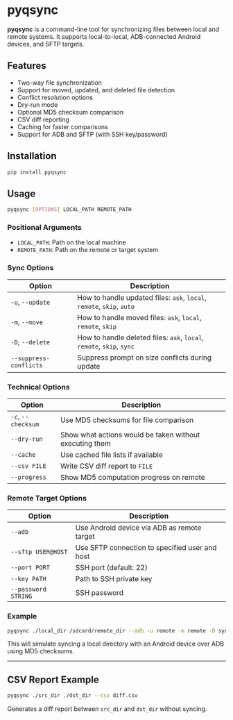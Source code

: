 # pyqsync

**pyqsync** is a command-line tool for synchronizing files between local and remote systems. It supports local-to-local, ADB-connected Android devices, and SFTP targets.

## Features

- Two-way file synchronization
- Support for moved, updated, and deleted file detection
- Conflict resolution options
- Dry-run mode
- Optional MD5 checksum comparison
- CSV diff reporting
- Caching for faster comparisons
- Support for ADB and SFTP (with SSH key/password)

## Installation

```bash
pip install pyqsync
```

## Usage

```bash
pyqsync [OPTIONS] LOCAL_PATH REMOTE_PATH
```

### Positional Arguments

- `LOCAL_PATH`: Path on the local machine
- `REMOTE_PATH`: Path on the remote or target system

### Sync Options

| Option                  | Description                                                                 |
|------------------------|-----------------------------------------------------------------------------|
| `-u`, `--update`       | How to handle updated files: `ask`, `local`, `remote`, `skip`, `auto`       |
| `-m`, `--move`         | How to handle moved files: `ask`, `local`, `remote`, `skip`                 |
| `-D`, `--delete`       | How to handle deleted files: `ask`, `local`, `remote`, `skip`, `sync`       |
| `--suppress-conflicts` | Suppress prompt on size conflicts during update                             |

### Technical Options

| Option          | Description                                                   |
|----------------|---------------------------------------------------------------|
| `-c`, `--checksum`     | Use MD5 checksums for file comparison                           |
| `--dry-run`            | Show what actions would be taken without executing them         |
| `--cache`              | Use cached file lists if available                              |
| `--csv FILE`           | Write CSV diff report to `FILE`                                 |
| `--progress`           | Show MD5 computation progress on remote                         |

### Remote Target Options

| Option          | Description                                                   |
|----------------|---------------------------------------------------------------|
| `--adb`                | Use Android device via ADB as remote target                    |
| `--sftp USER@HOST`     | Use SFTP connection to specified user and host                 |
| `--port PORT`          | SSH port (default: 22)                                         |
| `--key PATH`           | Path to SSH private key                                        |
| `--password STRING`    | SSH password                                                   |

### Example

```bash
pyqsync ./local_dir /sdcard/remote_dir --adb -u remote -m remote -D sync -c --dry-run
```

This will simulate syncing a local directory with an Android device over ADB using MD5 checksums.

---

## CSV Report Example

```bash
pyqsync ./src_dir ./dst_dir --csv diff.csv
```

Generates a diff report between `src_dir` and `dst_dir` without syncing.
